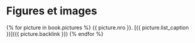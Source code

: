 # Figures et images

{% for picture in book.pictures %}
  {{ picture.nro }}. [{{ picture.list_caption }}]({{ picture.backlink }})
{% endfor %}
